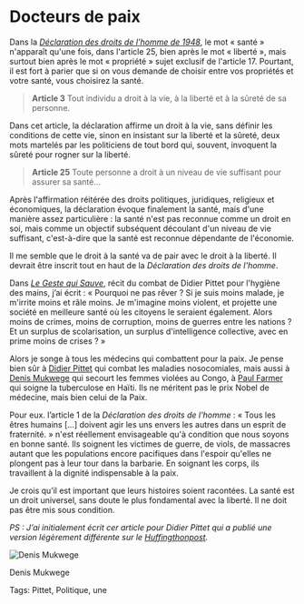 # Docteurs de paix

Dans la [*Déclaration des droits de l'homme de 1948*](http://www.un.org/fr/universal-declaration-human-rights/index.html), le mot « santé » n'apparaît qu'une fois, dans l'article 25, bien après le mot « liberté », mais surtout bien après le mot « propriété » sujet exclusif de l'article 17. Pourtant, il est fort à parier que si on vous demande de choisir entre vos propriétés et votre santé, vous choisirez la santé.

> **Article 3** Tout individu a droit à la vie, à la liberté et à la sûreté de sa personne.

Dans cet article, la déclaration affirme un droit à la vie, sans définir les conditions de cette vie, sinon en insistant sur la liberté et la sûreté, deux mots martelés par les politiciens de tout bord qui, souvent, invoquent la sûreté pour rogner sur la liberté.

> **Article 25** Toute personne a droit à un niveau de vie suffisant pour assurer sa santé…

Après l'affirmation réitérée des droits politiques, juridiques, religieux et économiques, la déclaration évoque finalement la santé, mais d'une manière assez particulière : la santé n'est pas reconnue comme un droit en soi, mais comme un objectif subséquent découlant d'un niveau de vie suffisant, c'est-à-dire que la santé est reconnue dépendante de l'économie.

Il me semble que le droit à la santé va de pair avec le droit à la liberté. Il devrait être inscrit tout en haut de la *Déclaration des droits de l'homme*.

Dans [*Le Geste qui Sauve*](http://tcrouzet.com/le-geste-qui-sauve/), récit du combat de Didier Pittet pour l'hygiène des mains, j’ai écrit : « Pourquoi ne pas rêver ? Si je suis moins malade, je m'irrite moins et râle moins. Je m'imagine moins violent, et projette une société en meilleure santé où les citoyens le seraient également. Alors moins de crimes, moins de corruption, moins de guerres entre les nations ? Et un surplus de scolarisation, un surplus d'intelligence collective, avec en prime moins de crises ? »

Alors je songe à tous les médecins qui combattent pour la paix. Je pense bien sûr à [Didier Pittet](https://fr.wikipedia.org/wiki/Didier_Pittet) qui combat les maladies nosocomiales, mais aussi à [Denis Mukwege](https://fr.wikipedia.org/wiki/Denis_Mukwege) qui secourt les femmes violées au Congo, à [Paul Farmer](https://fr.wikipedia.org/wiki/Paul_Farmer) qui soigne la tuberculose en Haïti. Ils ne méritent pas le prix Nobel de médecine, mais bien celui de la Paix.

Pour eux. l’article 1 de la *Déclaration des droits de l'homme* : « Tous les êtres humains \[…\] doivent agir les uns envers les autres dans un esprit de fraternité. » n'est réellement envisageable qu'à condition que nous soyons en bonne santé. Ils soignent les victimes de guerre, de viols, de massacres autant que les populations encore pacifiques dans l'espoir qu'elles ne plongent pas à leur tour dans la barbarie. En soignant les corps, ils travaillent à la dignité indispensable à la paix.

Je crois qu’il est important que leurs histoires soient racontées. La santé est un droit universel, sans doute le plus fondamental avec la liberté. Il ne doit pas être mis sous condition.

*PS : J’ai initialement écrit cer article pour Didier Pittet qui a publié une version légèrement différente sur le [Huffingthonpost](http://www.huffingtonpost.fr/didier-pittet/sante-droits-de-lhomme_b_9417130.html).*

![Denis Mukwege](http://tcrouzet.comhttps://tcrouzet.com/images_tc/2016/03/1200px-Denis_Mukwege_VOA.jpg)

Denis Mukwege



Tags: Pittet, Politique, une